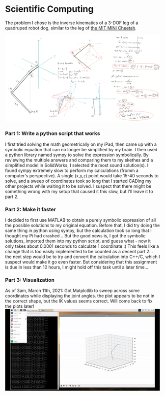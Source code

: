 # Scientific Computing
The problem I chose is the inverse kinematics of a 3-DOF leg of a quadruped robot dog, similar to the leg of [the MIT MINI Cheetah](https://youtu.be/G6fMV1UPzkg).

![IK Calculation](https://github.com/EricYufengWu/ME-0193/blob/master/P3/Documentation/IK_calculation.PNG)

### Part 1: Write a python script that works
I first tried solving the math geometrically on my iPad, then came up with a symbolic equation that can no longer be simplified by my brain. I then used a python library named sympy to solve the expression symbolically. By reviewing the multiple answers and comparing them to my skethes and a simplified model in SolidWorks, I selected the most sound solution(s). 
I found sympy extremely slow to perform my calculations (fromm a computer's perspective). A single (x,y,z) point would take 15-40 seconds to solve, and a sweep of coordinates took so long that I started CADing my other projects while waiting it to be solved. I suspect that there might be something wrong with my setup that caused it this slow, but I'll leave it to part 2.

### Part 2: Make it faster
I decided to first use MATLAB to obtain a purely symbolic expression of all the possible solutions to my original equation. Before that, I did try doing the same thing in python using sympy, but the calculation took so long that I thought my Pi had crashed...
But the good news is, I got the symbolic solutions, imported them into my python script, and guess what - now it only takes about 0.0001 seconds to calculate 1 coordinate :)
This feels like a change that is too easily implemented to be counted as a decent part 2... the next step would be to try and convert the calculation into C++/C, which I suspect would make it go even faster. But considering that this assignment is due in less than 10 hours, I might hold off this task until a later time...

### Part 3: Visualization
As of 3am, March 11th, 2021: Got Matplotlib to sweep across some coordinates while displaying the joint angles. the plot appears to be not in the correct shape, but the IK values seems correct. Will come back to fix the plots later!
![GIF of IK Visualization](https://github.com/EricYufengWu/ME-0193/blob/master/P3/Documentation/sweep.gif)

